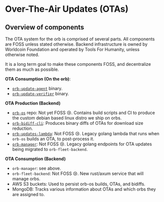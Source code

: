 # Over-The-Air Updates (OTAs)

## Overview of components

The OTA system for the orb is comprised of several parts. All components are FOSS
unless stated otherwise.
Backend infrastructure is owned by Worldcoin Foundation and operated by Tools For
Humanity, unless otherwise noted.

It is a long term goal to make these components FOSS, and decentralize them as much
as possible.

**OTA Consumption (On the orb)**:
* [`orb-update-agent`][orb-update-agent] binary.
* [`orb-update-verifier`][orb-update-verifier] binary.

**OTA Production (Backend)**
* [`orb-os`][orb-os] repo: Not yet FOSS 😢. Contains build scripts and CI to produce the
  custom debian based linux distro we ship on orbs.
* [`orb-bidiff-cli`][orb-bidiff-cli]: Produces binary diffs of OTAs for download size
  reduction.
* [`orb-updates-lambda`][orb-updates-lambda]: Not FOSS 😢. Legacy golang lambda that
  runs when `orb-os` builds an OTA, to post-process it.
* [`orb-manager`][orb-manager]: Not FOSS 😢. Legacy golang endpoints for OTA updates
  being migrated to `orb-fleet-backend`.

**OTA Consumption (Backend)**
* `orb-manager`: see above.
* `orb-fleet-backend`: Not FOSS 😢. New rust/axum service that will manage orbs.
* AWS S3 buckets: Used to persist orb-os builds, OTAs, and bidiffs.
* MongoDB: Tracks various information about OTAs and which orbs they are assigned to.

[orb-bidiff-cli]: https://github.com/worldcoin/orb-software/tree/main/bidiff-cli
[orb-manager]: https://github.com/worldcoin/orb-manager
[orb-os]: https://github.com/worldcoin/orb-os
[orb-update-agent]: https://github.com/worldcoin/orb-software/tree/main/update-agent
[orb-update-verifier]: https://github.com/worldcoin/orb-software/tree/main/update-verifier
[orb-updates-lambda]: https://github.com/worldcoin/orb-manager/tree/0d46e5e4148ec514fd0c67624f43d58711094092/updates-lambda
